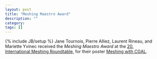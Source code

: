 ```yaml
---
layout: post
title: "Meshing Maestro Award"
description: ""
category: 
tags: []
---
```

{% include JB/setup %}
Jane Tournois, Pierre Alliez, Laurent Rineau, and Mariette Yvinec received the <em>Meshing Maestro Award</em> at the <A HREF="http://lnkd.in/DNKiTe">20. International Meshing Roundtable</A>, for their poster <A HREF="./images/MeshingMaestro2011.png">Meshing with CGAL</A>.
